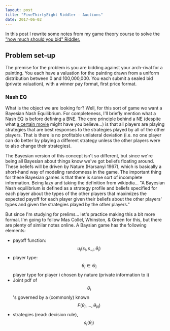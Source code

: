 ```yaml
---
layout: post
title: "FiveThirtyEight Riddler - Auctions"
date: 2017-06-02
---
```


In this post I rewrite some notes from my game theory course to solve the ["how much should you bid" Riddler.](https://fivethirtyeight.com/features/how-much-should-you-bid-for-that-painting/)

## Problem set-up
The premise for the problem is you are bidding against your arch-rival for a painting. You each have a valuation for the painting drawn from a uniform distribution between 0 and 100,000,000. You each submit a sealed bid (private valuation), with a winner pay format, first price format.

### Nash EQ
What is the object we are looking for? Well, for this sort of game we want a Bayesian Nash Equilibrium. For completeness, I'll briefly mention what a Nash EQ is before defining a BNE. The core principle behind a NE (despite what [a certain movie](https://www.youtube.com/watch?v=2d_dtTZQyUM) might have you believe...) is that all players are playing strategies that are best responses to the strategies played by all of the other players. That is there is no profitable unilateral deviation (i.e. no one player can do better by playing a different strategy unless the other players were to also change their strategies). 

The Bayesian version of this concept isn't so different, but since we're being all Bayesian about things know we've got beliefs floating around. These beliefs will be driven by Nature (Harsanyi 1967), which is basically a short-hand way of modeling randomness in the game. The important thing for these Bayesian games is that there is some sort of incomplete information. Being lazy and taking the definition from wikipdia... "A Bayesian Nash equilibrium is defined as a strategy profile and beliefs specified for each player about the types of the other players that maximizes the expected payoff for each player given their beliefs about the other players' types and given the strategies played by the other players."

But since I'm studying for prelims... let's practice making this a bit more formal. I'm going to follow Mas Collel, Whinston, & Green for this, but there are plenty of similar notes online. A Baysian game has the following elements:
* payoff function: $$u_i(s_i, s_{-i}, \theta_i) $$
* player type: $$ \theta_i \in \Theta_i $$ player type for player i chosen by nature (private information to i)
* Joint pdf of $$ \theta_i$$'s governed by a (commonly) known $$ F(\theta_i,...,\theta_N) $$
* strategies (read: decision rule), $$s_i(\theta_i) $$
